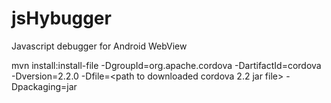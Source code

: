 jsHybugger
==========

Javascript debugger for Android WebView

mvn install:install-file -DgroupId=org.apache.cordova -DartifactId=cordova -Dversion=2.2.0 -Dfile=<path to downloaded cordova 2.2 jar file> -Dpackaging=jar